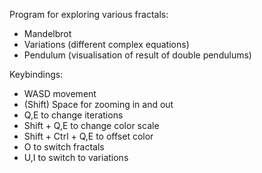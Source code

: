 Program for exploring various fractals:
- Mandelbrot
- Variations (different complex equations)
- Pendulum (visualisation of result of double pendulums)

Keybindings:
- WASD movement
- (Shift) Space for zooming in and out
- Q,E to change iterations
- Shift + Q,E to change color scale
- Shift + Ctrl + Q,E to offset color
- O to switch fractals
- U,I to switch to variations
